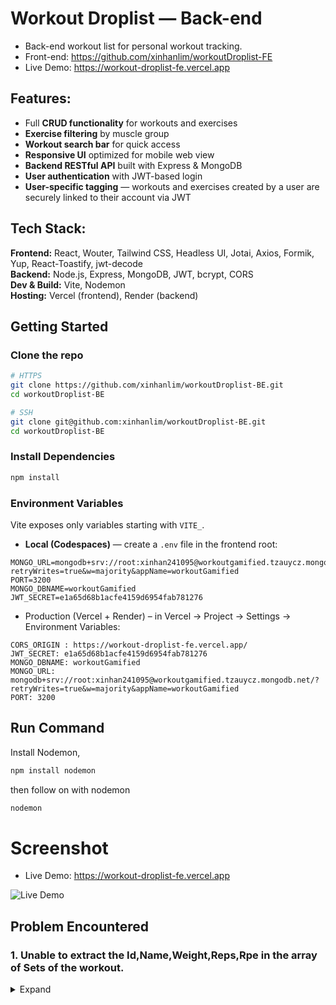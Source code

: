 # Workout Droplist — Back-end

- Back-end workout list for personal workout tracking.
- Front-end: https://github.com/xinhanlim/workoutDroplist-FE
- Live Demo: https://workout-droplist-fe.vercel.app

## Features:

- Full **CRUD functionality** for workouts and exercises
- **Exercise filtering** by muscle group
- **Workout search bar** for quick access
- **Responsive UI** optimized for mobile web view
- **Backend RESTful API** built with Express & MongoDB
- **User authentication** with JWT-based login
- **User-specific tagging** — workouts and exercises created by a user are securely linked to their account via JWT

## Tech Stack:

**Frontend:** React, Wouter, Tailwind CSS, Headless UI, Jotai, Axios, Formik, Yup, React-Toastify, jwt-decode  
**Backend:** Node.js, Express, MongoDB, JWT, bcrypt, CORS  
**Dev & Build:** Vite, Nodemon
<br>
**Hosting:** Vercel (frontend), Render (backend)

## Getting Started

### Clone the repo

```bash
# HTTPS
git clone https://github.com/xinhanlim/workoutDroplist-BE.git
cd workoutDroplist-BE
```

```bash
# SSH
git clone git@github.com:xinhanlim/workoutDroplist-BE.git
cd workoutDroplist-BE
```

### Install Dependencies

```bash
npm install
```

### Environment Variables

Vite exposes only variables starting with `VITE_`.

- **Local (Codespaces)** — create a `.env` file in the frontend root:

```env
MONGO_URL=mongodb+srv://root:xinhan241095@workoutgamified.tzauycz.mongodb.net/?retryWrites=true&w=majority&appName=workoutGamified
PORT=3200
MONGO_DBNAME=workoutGamified
JWT_SECRET=e1a65d68b1acfe4159d6954fab781276
```

- Production (Vercel + Render) – in Vercel → Project → Settings → Environment Variables:

```.env
CORS_ORIGIN : https://workout-droplist-fe.vercel.app/
JWT_SECRET: e1a65d68b1acfe4159d6954fab781276
MONGO_DBNAME: workoutGamified
MONGO_URL: mongodb+srv://root:xinhan241095@workoutgamified.tzauycz.mongodb.net/?retryWrites=true&w=majority&appName=workoutGamified
PORT: 3200
```

## Run Command
Install Nodemon,
```bash
npm install nodemon
```
then follow on with nodemon
```bash
nodemon
```

# Screenshot

- Live Demo: https://workout-droplist-fe.vercel.app

![Live Demo](public/Project1Photo.jpg)


## Problem Encountered

### 1. Unable to extract the Id,Name,Weight,Reps,Rpe in the array of Sets of the workout. 
<details><summary>Expand</summary>

```js
const result = await db.collection('exercises').find({ name: { $in: regexes } }, { projection: { _id: 1, name: 1 } }).toArray();
console.log(result);
// result [
//   { _id: new ObjectId('68a4383c1322900ffd4104ed'), name: 'Squat' },
//  { _id: new ObjectId('68a4384d1322900ffd4104ef'), name: 'Push-up' }
//]
```
in my exerciseDataLayer area , i'm extracting based on name to link to user input. 

```js
const exerciseDoc = await exerciseDataLayer.getExerciseByName(names);
console.log(exceriseDoc);
// exerciseDoc [
//    { _id: new ObjectId('68a4383c1322900ffd4104ed'), name: 'Squat' },
//    { _id: new ObjectId('68a4384d1322900ffd4104ef'), name: 'Push-up' }
//  ]
try {
        const db = await connect();
        const workoutDoc = {
            userId: new ObjectId(_id),
            date: new Date(),
            notes,
            sets: exerciseDoc.map(s => {
             _id: exerciseDoc._id,
             name: exerciseDoc.name,
             weight,
             reps,
             rpe})
        }
        const result = await db.collection('workout').insertOne(workoutDoc);
        return result;
    } catch (e) {
        console.log(e);
    }
```
over here i'm unable to show the weight,reps,rpe. because i'm only extracting the exceriseDoc which returns just the name and id, rest of the field will be null
so i had to find a way to extract the rest of the information such as weight and reps and rpe from the user input and combine it with the exceriseDoc id and name

```js
const name = setsInput.map(s => s.name)
const norm = x => String(x || "").toLowerCase().replace(/[\s\-_]+/g, "")
```
With the **const name** i'm able to get the user input firstly so i can match it up later on from my database.
so i get the **const norm** to eliminate any dashes/spaces for easy comparison of the name of excerise user send

``` js
 const sets = setsInput.map(s => {
        const match = exerciseDoc.find(d => norm(d.name) === norm(s.name));
        return {
            _id: match._id, 
            name: match.name, 
            weight: s.weight,
            reps: s.reps,
            rpe: s.rpe
        };
    });
    console.log(sets);
// [
//    {_id: new ObjectId('68a4384d1322900ffd4104ef'),name: 'Push-up',weight: 80, reps: 5,rpe: 8},
//    {_id: new ObjectId('68a4383c1322900ffd4104ed'),name: 'Squat',weight: 100,reps: 8,rpe: 9}
//  ]
```
and from there i need to merge the information together.
so for each setsInput map happen, **const match** will find through the exceriseDoc to get the name and compared with the user input.
the weight reps and rpe will be directly from the user input.

</details>
